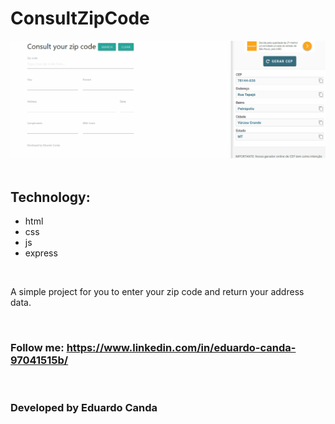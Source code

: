# ConsultZipCode

<img src="./github/demo.gif">

<br>
<br>

## Technology:

- html
- css
- js
- express

<br>

A simple project for you to enter your zip code and return your address data.

<br>

### Follow me: https://www.linkedin.com/in/eduardo-canda-97041515b/

<br>

### Developed by Eduardo Canda
